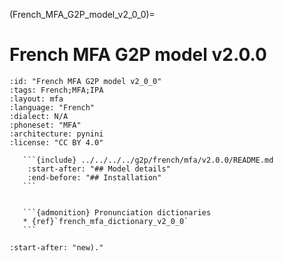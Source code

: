 
(French_MFA_G2P_model_v2_0_0)=
# French MFA G2P model v2.0.0

``````{g2p} French MFA G2P model v2.0.0
:id: "French MFA G2P model v2_0_0"
:tags: French;MFA;IPA
:layout: mfa
:language: "French"
:dialect: N/A
:phoneset: "MFA"
:architecture: pynini
:license: "CC BY 4.0"

   ```{include} ../../../../g2p/french/mfa/v2.0.0/README.md
    :start-after: "## Model details"
    :end-before: "## Installation"
   ```


   ```{admonition} Pronunciation dictionaries
   * {ref}`french_mfa_dictionary_v2_0_0`
   ```
``````

```{include} ../../../../g2p/french/mfa/v2.0.0/README.md
:start-after: "new)."
```
